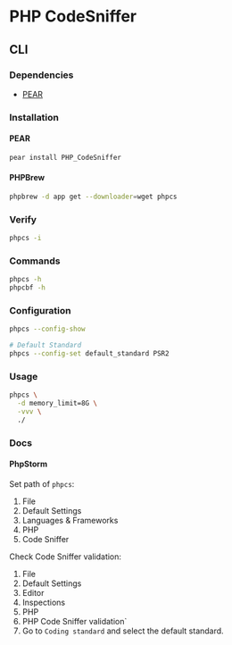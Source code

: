 # PHP CodeSniffer

## CLI

### Dependencies

- [PEAR](/pear.md)

### Installation

#### PEAR

```sh
pear install PHP_CodeSniffer
```

#### PHPBrew

```sh
phpbrew -d app get --downloader=wget phpcs
```

### Verify

```sh
phpcs -i
```

### Commands

```sh
phpcs -h
phpcbf -h
```

### Configuration

```sh
phpcs --config-show

# Default Standard
phpcs --config-set default_standard PSR2
```

### Usage

```sh
phpcs \
  -d memory_limit=8G \
  -vvv \
  ./
```

### Docs

#### PhpStorm

Set path of `phpcs`:

1. File
2. Default Settings
3. Languages & Frameworks
4. PHP
5. Code Sniffer

Check Code Sniffer validation:

1. File
2. Default Settings
3. Editor
4. Inspections
5. PHP
6. PHP Code Sniffer validation`
7. Go to `Coding standard` and select the default standard.
